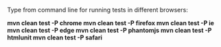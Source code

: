 Type from command line for running tests in different browsers:


**mvn clean test -P chrome
mvn clean test -P firefox
mvn clean test -P ie
mvn clean test -P edge
mvn clean test -P phantomjs
mvn clean test -P htmlunit
mvn clean test -P safari**
